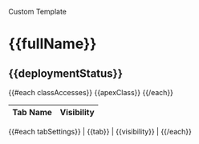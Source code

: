 Custom Template

# {{fullName}}

## {{deploymentStatus}}

{{#each classAccesses}}
{{apexClass}}
{{/each}}

| Tab Name | Visibility |
| -------- | ---------- |

{{#each tabSettings}}
| {{tab}} | {{visibility}} |
{{/each}}
